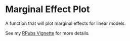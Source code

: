 # Marginal Effect Plot
A function that will plot marginal effects for linear models.

See my [RPubs Vignette](http://rpubs.com/milesdwilliams15/381372) for more details.
